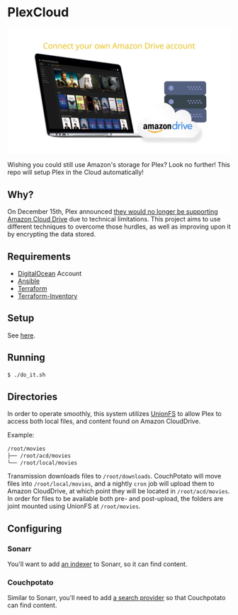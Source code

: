 # PlexCloud

![](./plex-cloud.jpg)

Wishing you could still use Amazon's storage for Plex?  Look no further!  This repo will setup Plex in the Cloud automatically!

## Why?

On December 15th, Plex announced [they would no longer be supporting Amazon Cloud Drive](https://www.plex.tv/blog/book-plex-volume-3-plex-cloud/) due to technical limitations.  This project aims to use different techniques to overcome those hurdles, as well as improving upon it by encrypting the data stored.

## Requirements

* [DigitalOcean](https://www.digitalocean.com) Account
* [Ansible](https://www.ansible.com)
* [Terraform](https://www.terraform.io)
* [Terraform-Inventory](https://github.com/adammck/terraform-inventory)

## Setup

See [here](./SETUP.md).

## Running

```bash
$ ./do_it.sh
```

## Directories

In order to operate smoothly, this system utilizes [UnionFS](https://amc.ovh/2015/08/15/uniting-encrypted-encfs-filesystems.html) to allow Plex to access both local files, and content found on Amazon CloudDrive.

Example:
```
/root/movies
├── /root/acd/movies
└── /root/local/movies
```

Transmission downloads files to `/root/downloads`.  CouchPotato will move files into `/root/local/movies`, and a nightly `cron` job will upload them to Amazon CloudDrive, at which point they will be located in `/root/acd/movies`.  In order for files to be available both pre- and post-upload, the folders are joint mounted using UnionFS at `/root/movies`.

## Configuring

### Sonarr

You'll want to add [an indexer](https://github.com/Sonarr/Sonarr/wiki/Supported-Indexers) to Sonarr, so it can find content.

### Couchpotato

Similar to Sonarr, you'll need to add [a search provider](http://www.htpcguides.com/configure-couchpotato-torrent-movies/) so that Couchpotato can find content.